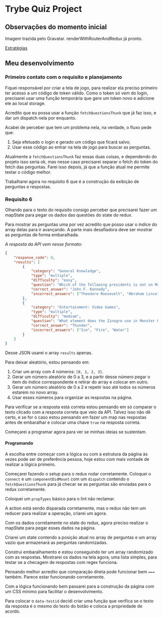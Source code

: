 <script>
  import '../style/prism-material-oceanic.css'
</script>

# Trybe Quiz Project

## Observações do momento inicial

Imagem trazida pelo Gravatar.
renderWithRouterAndRedux já pronto.

[Estratégias](/estrategias)

## Meu desenvolvimento

### Primeiro contato com o requisito e planejamento

Fiquei responsável por criar a tela de jogo, para realizar ela preciso primeiro ter acesso a um código de token válido. Como o token só vem do login, precisarei usar uma função temporária que gere um token novo e adicione ele ao local storage.

Acredito que eu possa usar a função `fetchQuestionsThunk` que já faz isso, e dar um dispatch nela por enquanto.

Acabei de perceber que tem um problema nela, na verdade, o fluxo pede que:

1. Seja efetuado o login e gerado um código que ficará salvo;
2. Usar esse código ao entrar na tela de jogo para buscar as perguntas.

Atualmente a `fetchQuestionsThunk` faz essas duas coisas, e dependendo do projeto isso seria ok, mas nesse caso precisarei separar o fetch do token do fetch das perguntas. Farei isso depois, já que a função atual me permite testar o código melhor.

Trabalharei agora no requisito 6 que é a construção da exibição de perguntas e respostas.

### Requisito 6

Olhando para o texto do requisito consigo perceber que precisarei fazer um mapState para pegar os dados das questões do state do redux.

Para mostrar as perguntas uma por vez acredito que posso usar o índice do array delas para ir avançando. A parte mais desafiadora deve ser mostrar as perguntas de forma embaralhada.

_A resposta da API vem nesse formato:_

```json
{
	"response_code": 0,
	"results": [
		{
			"category": "General Knowledge",
			"type": "multiple",
			"difficulty": "easy",
			"question": "Which of the following presidents is not on Mount Rushmore?",
			"correct_answer": "John F. Kennedy",
			"incorrect_answers": ["Theodore Roosevelt", "Abraham Lincoln", "Thomas Jefferson"]
		},
		{
			"category": "Entertainment: Video Games",
			"type": "multiple",
			"difficulty": "medium",
			"question": "What element does the Zinogre use in Monster Hunter?",
			"correct_answer": "Thunder",
			"incorrect_answers": ["Ice", "Fire", "Water"]
		}
	]
}
```

Desse JSON usarei o array `results` apenas.

Para deixar aleatório, estou pensando em:

1. Criar um array com 4 números: `[0, 1, 2, 3]`.
2. Gerar um número aleatório de 0 a 3, e a partir desse número pegar o item do índice correspondente e retirar do array e colocar em outro.
3. Gerar um número aleatório de 0 a 2 e repetir isso até todos os números estarem no novo array.
4. Usar esses números para organizar as respostas na página.

Para verificar se a resposta está correta estou pensando em só comparar o texto clicado com a resposta correta que veio da API. Talvez isso não dê certo, e se for o caso estou pensando em fazer um map nas respostas antes de embaralhar e colocar uma chave `true` na resposta correta.

Começarei a programar agora para ver se minhas ideias se sustentam.

#### Programando

A escolha entre começar com a lógica ou com a estrutura da página às vezes pode ser de preferência pessoa, hoje estou com mais vontade de realizar a lógica primeiro.

Começarei fazendo o setup para o redux rodar corretamente. Coloquei o `connect` e um `componentDidMount` com um `dispatch` contendo o `fetchQuestionsThunk` para já checar se as perguntas são enviadas para o redux corretamente.

Coloquei um `propTypes` básico para o lint não reclamar.

A action está sendo disparada corretamente, mas o redux não tem um reducer para realizar a operação, criarei um agora.

Com os dados corretamente no state do redux, agora preciso realizar o mapState para pegar esses dados na página.

Criarei um state contendo a posição atual no array de perguntas e um array vazio que armazenará as perguntas randomizadas.

Construí embaralhamento e estou conseguindo ter um array randomizado com as respostas. Mostrarei os dados na tela agora, uma lista simples, para testar se a checagem de respostas com regex funciona.

Pensando melhor acredito que comparação direta pode funcionar bem `===` também. Parece estar funcionando corretamente.

Com a lógica funcionando bem passarei para a construção da página com um CSS mínimo para facilitar o desenvolvimento.

Para colocar o `data-testid` decidi criar uma função que verifica se o texto da resposta é o mesmo do texto do botão e coloca a propriedade de acordo.
